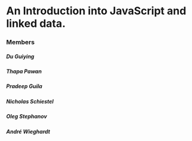 # An Introduction into JavaScript and linked data.

### Members
##### Du Guiying
##### Thapa Pawan
##### Pradeep Guila
##### Nicholas Schiestel
##### Oleg Stephanov
##### André Wieghardt
